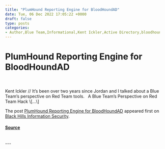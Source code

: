 ```yaml
---
title: "PlumHound Reporting Engine for BloodHoundAD"
date: Tue, 06 Dec 2022 17:05:22 +0000
draft: false
type: posts
categories: 
- Author,Blue Team,Informational,Kent Ickler,Active Directory,bloodhound,BloodHoundAD,Control Paths,Domains,PlumHound,Purple Team,reports,System Administration
---
```

# PlumHound Reporting Engine for BloodHoundAD

<br/>

<br/>
Kent Ickler // It’s been over two years since Jordan and I talked about a Blue Team’s perspective on Red Team tools.   A Blue Team’s Perspective on Red Team Hack \[…\]

The post [PlumHound Reporting Engine for BloodHoundAD](https://www.blackhillsinfosec.com/plumhound-reporting-engine-for-bloodhoundad/) appeared first on [Black Hills Information Security](https://www.blackhillsinfosec.com).

#### [Source](https://www.blackhillsinfosec.com/plumhound-reporting-engine-for-bloodhoundad/)

<br/>
---
